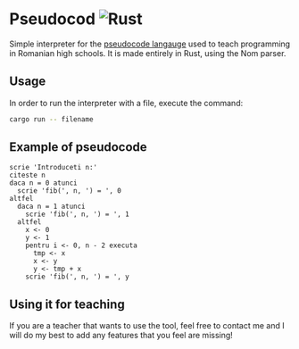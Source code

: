 # Pseudocod ![Rust](https://github.com/Gungy2/pseudocode/actions/workflows/rust.yml/badge.svg)

Simple interpreter for the [pseudocode langauge](https://www.pbinfo.ro/articole/23972/limbajul-pseudocod "Language Specification") used to teach programming in Romanian high schools. It is made entirely in Rust, using the Nom parser.

## Usage

In order to run the interpreter with a file, execute the command:

```bash
cargo run -- filename
```

## Example of pseudocode

```
scrie 'Introduceti n:'
citeste n
daca n = 0 atunci
  scrie 'fib(', n, ') = ', 0
altfel
  daca n = 1 atunci
    scrie 'fib(', n, ') = ', 1
  altfel
    x <- 0
    y <- 1
    pentru i <- 0, n - 2 executa
      tmp <- x
      x <- y
      y <- tmp + x
    scrie 'fib(', n, ') = ', y
```

## Using it for teaching

If you are a teacher that wants to use the tool, feel free to contact me and I will do my best to add any features that you feel are missing!

